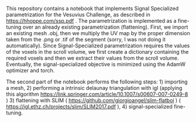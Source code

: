 This repository contains a notebook that implements Signal Specialized parametrization for the Vesuvius Challenge, as described in https://hhoppe.com/ssp.pdf . The parametrization is implemented as a fine-tuning over an already existing parametrization (flattening).
First, we import an existing mesh .obj, then we multiply the UV map by the proper dimension taken from the .png or .tif of the segment (sorry, I was not doing it automatically).
Since Signal-Specialized parametrization requires the values of the voxels in the scroll volume, we first create a dictionary containing the required voxels and then we extract their values from the scroll volume.
Eventually, the signal-specialized objective is minimized using the AdamW optimizer and torch.

The second part of the notebook performs the following steps: 1) importing a mesh, 2) performing a intrinsic delaunay triangulation with igl (applying this algorithm https://link.springer.com/article/10.1007/s00607-007-0249-8 ) 3) flattening with SLIM ( https://github.com/giorgioangel/slim-flatboi ) ( https://igl.ethz.ch/projects/slim/SLIM2017.pdf ), 4) signal-specialized fine-tuning.
